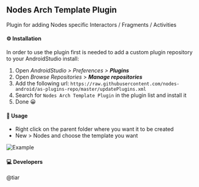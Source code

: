 ﻿
## Nodes Arch Template Plugin

Plugin for adding Nodes specific Interactors / Fragments / Activities

#### ⚙ Installation

In order to use the plugin first is needed to add a custom plugin repository to your AndroidStudio install:

1. Open *AndroidStudio > Preferences > **Plugins***
2. Open *Browse Repositories* > ***Manage repositories***
3. Add the following url: `https://raw.githubusercontent.com/nodes-android/as-plugins-repo/master/updatePlugins.xml`
4. Search for `Nodes Arch Template Plugin` in the plugin list and install it
5. Done 😀

#### 🔧 Usage
-   Right click on the parent folder where you want it to be created
-   New > Nodes and choose the template you want

![Example](https://github.com/nodes-android/as-plugins-repo/raw/master/assets/example.png "Example")

#### 💻 Developers
@tiar
